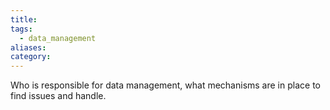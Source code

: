 ```yaml
---
title: 
tags:
  - data_management
aliases: 
category:
---
```

Who is responsible for data management, what mechanisms are in place to find issues and handle.  

